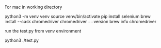 For mac
in working directory

python3 -m venv venv
source venv/bin/activate
pip install selenium
brew install --cask chromedriver
chromedriver −−version
brew info chromedriver

run the test.py from venv environment

python3 ./test.py
